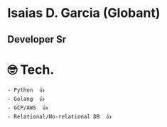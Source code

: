 # Isaias D. Garcia (Globant)
## Developer Sr

# 🤓 Tech.
    - Python  👍
    - Golang  👍
    - GCP/AWS  👍
    - Relational/No-relational DB  👍

<!---
isaiasg-globant/isaiasg-globant is a ✨ special ✨ repository because its `README.md` (this file) appears on your GitHub profile.
You can click the Preview link to take a look at your changes.
--->
